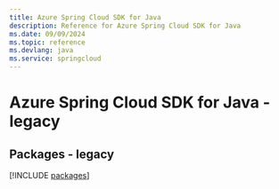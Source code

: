 ```yaml
---
title: Azure Spring Cloud SDK for Java
description: Reference for Azure Spring Cloud SDK for Java
ms.date: 09/09/2024
ms.topic: reference
ms.devlang: java
ms.service: springcloud
---
```

# Azure Spring Cloud SDK for Java - legacy
## Packages - legacy
[!INCLUDE [packages](spring-cloud-index.md)]